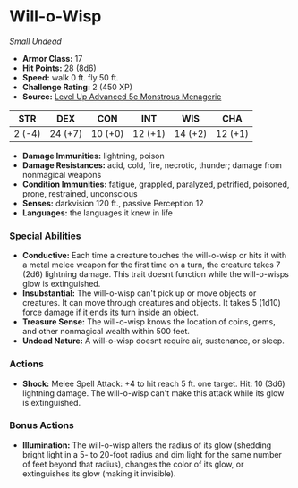 # Will-o-Wisp

*Small* *Undead*

- **Armor Class:** 17
- **Hit Points:** 28 (8d6)
- **Speed:** walk 0 ft. fly 50 ft.
- **Challenge Rating:** 2 (450 XP)
- **Source:** [Level Up Advanced 5e Monstrous Menagerie](https://www.levelup5e.com)

| STR | DEX | CON | INT | WIS | CHA |
| --- | --- | --- | --- | --- | --- |
| 2 (-4) | 24 (+7) | 10 (+0) | 12 (+1) | 14 (+2) | 12 (+1) |

- **Damage Immunities:** lightning, poison
- **Damage Resistances:** acid, cold, fire, necrotic, thunder; damage from nonmagical weapons
- **Condition Immunities:** fatigue, grappled, paralyzed, petrified, poisoned, prone, restrained, unconscious
- **Senses:** darkvision 120 ft., passive Perception 12
- **Languages:** the languages it knew in life
### Special Abilities
- **Conductive:** Each time a creature touches the will-o-wisp or hits it with a metal melee weapon for the first time on a turn, the creature takes 7 (2d6) lightning damage. This trait doesnt function while the will-o-wisps glow is extinguished.
- **Insubstantial:** The will-o-wisp can't pick up or move objects or creatures. It can move through creatures and objects. It takes 5 (1d10) force damage if it ends its turn inside an object.
- **Treasure Sense:** The will-o-wisp knows the location of coins, gems, and other nonmagical wealth within 500 feet.
- **Undead Nature:** A will-o-wisp doesnt require air, sustenance, or sleep.
### Actions
- **Shock:** Melee Spell Attack: +4 to hit  reach 5 ft.  one target. Hit: 10 (3d6) lightning damage. The will-o-wisp can't make this attack while its glow is extinguished.
### Bonus Actions
- **Illumination:** The will-o-wisp alters the radius of its glow (shedding bright light in a 5- to 20-foot radius and dim light for the same number of feet beyond that radius), changes the color of its glow, or extinguishes its glow (making it invisible).
